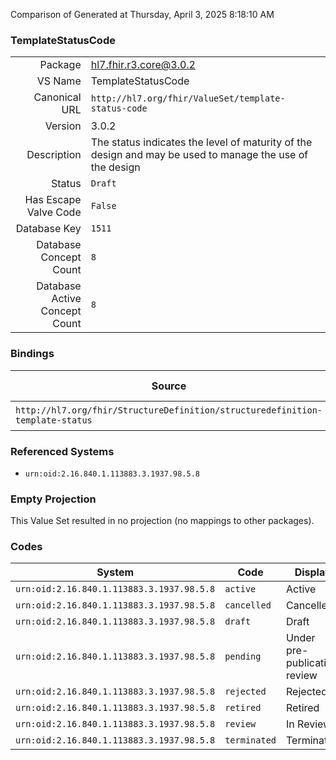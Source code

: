 Comparison of 
Generated at Thursday, April 3, 2025 8:18:10 AM

### TemplateStatusCode

|      |     |
| ---: | --- |
| Package | hl7.fhir.r3.core@3.0.2 |
| VS Name | TemplateStatusCode |
| Canonical URL | `http://hl7.org/fhir/ValueSet/template-status-code` |
| Version | 3.0.2 |
| Description | The status indicates the level of maturity of the design and may be used to manage the use of the design |
| Status | `Draft` |
| Has Escape Valve Code | `False` |
| Database Key | `1511` |
| Database Concept Count | `8` |
| Database Active Concept Count | `8` |
### Bindings

| Source | Element | Binding | Strength | Element Short |
| ------ | ------- | ------- | -------- | ------------- |
| `http://hl7.org/fhir/StructureDefinition/structuredefinition-template-status` | `Extension.valueCode` | `http://hl7.org/fhir/ValueSet/template-status-code` | `Required` | Value of extension |

### Referenced Systems

* `urn:oid:2.16.840.1.113883.3.1937.98.5.8`
### Empty Projection

This Value Set resulted in no projection (no mappings to other packages).

### Codes

| System | Code | Display |
| ------ | ---- | ------- |
| `urn:oid:2.16.840.1.113883.3.1937.98.5.8` | `active` | Active |
| `urn:oid:2.16.840.1.113883.3.1937.98.5.8` | `cancelled` | Cancelled |
| `urn:oid:2.16.840.1.113883.3.1937.98.5.8` | `draft` | Draft |
| `urn:oid:2.16.840.1.113883.3.1937.98.5.8` | `pending` | Under pre-publication review |
| `urn:oid:2.16.840.1.113883.3.1937.98.5.8` | `rejected` | Rejected |
| `urn:oid:2.16.840.1.113883.3.1937.98.5.8` | `retired` | Retired |
| `urn:oid:2.16.840.1.113883.3.1937.98.5.8` | `review` | In Review |
| `urn:oid:2.16.840.1.113883.3.1937.98.5.8` | `terminated` | Terminated |
